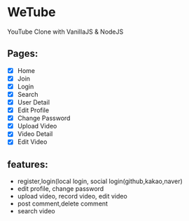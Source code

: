 # WeTube

YouTube Clone with VanillaJS & NodeJS

## Pages:

- [x] Home
- [x] Join
- [x] Login
- [x] Search
- [x] User Detail
- [x] Edit Profile
- [x] Change Password
- [x] Upload Video
- [x] Video Detail
- [x] Edit Video

## features:

- register,login(local login, social login(github,kakao,naver)
- edit profile, change password
- upload video, record video, edit video
- post comment,delete comment
- search video
